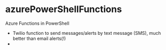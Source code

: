 # azurePowerShellFunctions
Azure Functions in PowerShell
- Twilio function to send messages/alerts by text message (SMS), much better than email alerts(!)
- 
